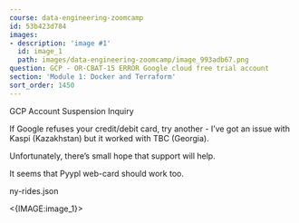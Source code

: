 ```yaml
---
course: data-engineering-zoomcamp
id: 53b423d784
images:
- description: 'image #1'
  id: image_1
  path: images/data-engineering-zoomcamp/image_993adb67.png
question: GCP - OR-CBAT-15 ERROR Google cloud free trial account
section: 'Module 1: Docker and Terraform'
sort_order: 1450
---
```


GCP Account Suspension Inquiry

If Google refuses your credit/debit card, try another - I’ve got an issue with Kaspi (Kazakhstan) but it worked with TBC (Georgia).

Unfortunately, there’s small hope that support will help.

It seems that Pyypl web-card should work too.

ny-rides.json

<{IMAGE:image_1}>

